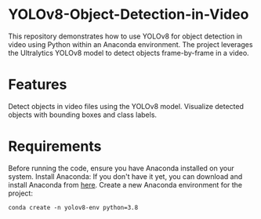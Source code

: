 # YOLOv8-Object-Detection-in-Video
This repository demonstrates how to use YOLOv8 for object detection in video using Python within an Anaconda environment. The project leverages the Ultralytics YOLOv8 model to detect objects frame-by-frame in a video.
# Features
Detect objects in video files using the YOLOv8 model.
Visualize detected objects with bounding boxes and class labels.
# Requirements
Before running the code, ensure you have Anaconda installed on your system.
Install Anaconda: If you don't have it yet, you can download and install Anaconda from [here](https://docs.anaconda.com/anaconda/install/windows/).
Create a new Anaconda environment for the project:

`conda create -n yolov8-env python=3.8`

